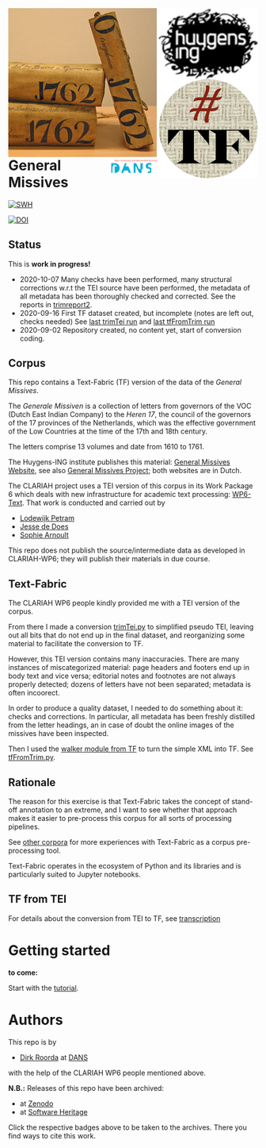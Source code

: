 <div>
<img src="docs/images/logo.png" align="left" width="300"/>
<img src="docs/images/huygenslogo.png" align="right" width="200"/>
<img src="docs/images/tf.png" align="right" width="200"/>
<img src="docs/images/dans.png" align="right" width="100"/>
</div>

General Missives
=================

[![SWH](https://archive.softwareheritage.org/badge/origin/https://github.com/Nino-cunei/oldassyrian/)](https://archive.softwareheritage.org/browse/origin/?origin_url=https://github.com/Dans-labs/clariah-gm)

[![DOI](https://zenodo.org/badge/292204502.svg)](https://zenodo.org/badge/latestdoi/292204502)


Status
------

This is **work in progress!**

*   2020-10-07 Many checks have been performed, many structural corrections w.r.t the TEI source have been performed,
    the metadata of all metadata has been thoroughly checked and corrected.
    See the reports in
    [trimreport2](trimreport2).
*   2020-09-16 First TF dataset created, but incomplete (notes are left out, checks needed)
    See 
    [last trimTei run](log-trimTei.txt)
    and
    [last tfFromTrim run](log-tfFromTrim.txt)
*   2020-09-02 Repository created, no content yet, start of conversion coding.

Corpus
------

This repo contains a Text-Fabric (TF) version of the data of the *General Missives*.

The *Generale Missiven* is a collection of letters from governors of the
VOC (Dutch East Indian Company) to
the *Heren 17*, the council of the governors of the 17 provinces of the Netherlands,
which was the effective
government of the Low Countries at the time of the 17th and 18th century.

The letters comprise 13 volumes and date from 1610 to 1761.

The Huygens-ING institute publishes this material:
[General Missives Website](http://resources.huygens.knaw.nl/retroboeken/generalemissiven/#page=0&accessor=toc&view=homePane),
see also
[General Missives Project](http://resources.huygens.knaw.nl/vocgeneralemissiven);
both websites are in Dutch.

The CLARIAH project uses a TEI version of this corpus in its Work Package 6 which deals with
new infrastructure for academic text processing:
[WP6-Text](https://www.clariah.nl/en/work-packages/focus-areas/text?layout=blog).
That work is conducted and carried out by

* [Lodewijk Petram](https://www.lodewijkpetram.nl)
* [Jesse de Does](https://www.researchgate.net/profile/Jesse_De_Does)
* [Sophie Arnoult](http://www.illc.uva.nl/People/person/3601/Ir-Sophie-Arnoult)

This repo does not publish the source/intermediate data as developed in CLARIAH-WP6;
they will publish their materials in due course.

Text-Fabric
--------------------------------------

The CLARIAH WP6 people kindly provided me with a TEI version of the corpus.

From there I made a conversion
[trimTei.py](https://github.com/Dans-labs/clariah-gm/blob/master/programs/trimTei.py)
to simplified pseudo TEI, leaving out all bits that do not end up in the final dataset,
and reorganizing some material to facilitate the conversion to TF.

However, this TEI version contains many inaccuracies.
There are many instances of miscategorized material: page headers and footers end up in body text and vice versa;
editorial notes and footnotes are not always properly detected; dozens of letters have not been separated;
metadata is often incoorect.

In order to produce a quality dataset, I needed to do something about it: checks and corrections.
In particular, all metadata has been freshly distilled from the letter headings, an in case of doubt the
online images of the missives have been inspected.

Then I used the
[walker module from TF](https://annotation.github.io/text-fabric/convert/walker.html#gsc.tab=0)
to turn the simple XML into TF.
See
[tfFromTrim.py](https://github.com/Dans-labs/clariah-gm/blob/master/programs/tfFromTrim.py).

Rationale
-----------------

The reason for this exercise is that Text-Fabric takes the concept of stand-off annotation
to an extreme,
and I want to see whether that approach makes it easier to pre-process this corpus
for all sorts of processing pipelines.

See
[other corpora](https://annotation.github.io/text-fabric/about/corpora.html#gsc.tab=0)
for more experiences with Text-Fabric as a corpus pre-processing tool.

Text-Fabric operates in the ecosystem of Python and its libraries
and is particularly suited to Jupyter notebooks.

TF from TEI
-----------
For details about the conversion from TEI to TF, see 
[transcription](docs/transcription.md)

Getting started
===============

**to come:**

Start with the
[tutorial](https://nbviewer.jupyter.org/github/annotation/tutorials/blob/master/generalmissives/start.ipynb).


Authors
=======

This repo is by

*   [Dirk Roorda](https://pure.knaw.nl/portal/en/persons/dirk-roorda) at
    [DANS](https://www.dans.knaw.nl)

with the help of the CLARIAH WP6 people mentioned above.

**N.B.:** Releases of this repo have been archived:

* at [Zenodo](https://zenodo.org)
* at [Software Heritage](https://archive.softwareheritage.org)

Click the respective badges above to be taken to the archives.
There you find ways to cite this work.
